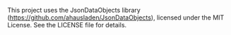 This project uses the JsonDataObjects library (https://github.com/ahausladen/JsonDataObjects),
licensed under the MIT License. See the LICENSE file for details.
